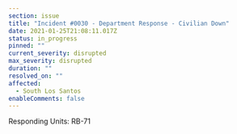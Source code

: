 ```yaml
---
section: issue
title: "Incident #0030 - Department Response - Civilian Down"
date: 2021-01-25T21:08:11.017Z
status: in_progress
pinned: ""
current_severity: disrupted
max_severity: disrupted
duration: ""
resolved_on: ""
affected:
  - South Los Santos
enableComments: false
---
```

Responding Units: RB-71
